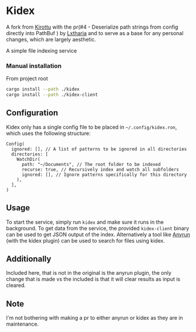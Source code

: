 # Kidex

A fork from [Kirottu](https://github.com/Kirottu/kidex) with the pr(#4 - Deserialize path strings from config directly into PathBuf
) by [Lxtharia](https://github.com/Lxtharia) and to serve as a base for any personal changes, which are largely aesthetic.

A simple file indexing service

### Manual installation
From project root

```sh
cargo install --path ./kidex
cargo install --path ./kidex-client
```

## Configuration

Kidex only has a single config file to be placed in `~/.config/kidex.ron`, which uses the following structure:
```ron
Config(
  ignored: [], // A list of patterns to be ignored in all directories
  directories: [
    WatchDir(
      path: "~/Documents", // The root folder to be indexed
      recurse: true, // Recursively index and watch all subfolders
      ignored: [], // Ignore patterns specifically for this directory
    ),
  ],
)
```

## Usage

To start the service, simply run `kidex` and make sure it runs in the background. To get data from the service,
the provided `kidex-client` binary can be used to get JSON output of the index. Alternatively a tool like [Anyrun](https://github.com/Kirottu/anyrun)
(with the kidex plugin) can be used to search for files using kidex.


## Additionally 
Included here, that is not in the original is the anyrun plugin, the only change that is made vs the included is that it will clear results as input is cleared.

## Note
I'm not bothering with making a pr to either anyrun or kidex as they are in maintenance.
